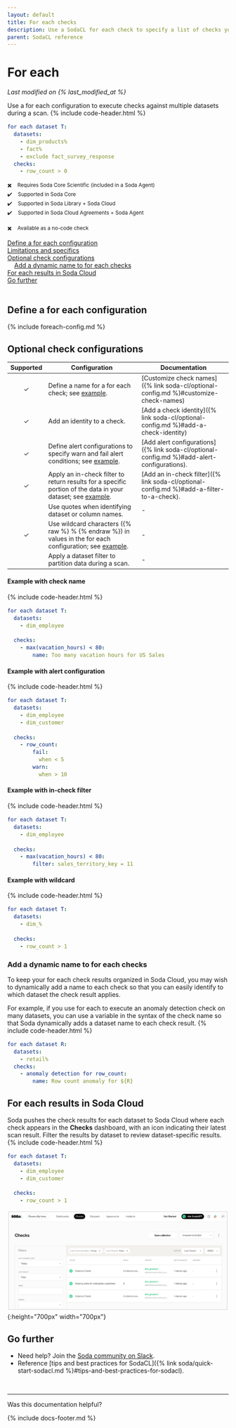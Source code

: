 ```yaml
---
layout: default
title: For each checks
description: Use a SodaCL for each check to specify a list of checks you wish to execute on a multiple datasets. 
parent: SodaCL reference
---
```


# For each 
*Last modified on {% last_modified_at %}*

Use a for each configuration to execute checks against multiple datasets during a scan.
{% include code-header.html %}
```yaml
for each dataset T:
  datasets:
    - dim_products%
    - fact%
    - exclude fact_survey_response
  checks:
    - row_count > 0
```
<small>✖️ &nbsp;&nbsp; Requires Soda Core Scientific (included in a Soda Agent)</small><br />
<small>✔️ &nbsp;&nbsp; Supported in Soda Core</small><br />
<small>✔️ &nbsp;&nbsp; Supported in Soda Library + Soda Cloud</small><br />
<small>✔️ &nbsp;&nbsp; Supported in Soda Cloud Agreements + Soda Agent</small><br />

<small>✖️ &nbsp;&nbsp; Available as a no-code check</small>
<br />

[Define a for each configuration](#define-a-for-each-configuration)<br />
[Limitations and specifics](#limitations-and-specifics)<br />
[Optional check configurations](#optional-check-configurations) <br />
&nbsp;&nbsp;&nbsp;&nbsp;[Add a dynamic name to for each checks](#add-a-dynamic-name-to-for-each-checks)<br />
[For each results in Soda Cloud](#for-each-results-in-soda-cloud)<br />
[Go further](#go-further)<br />
<br />


## Define a for each configuration

{% include foreach-config.md %}

## Optional check configurations

| Supported | Configuration | Documentation |
| :-: | ------------|---------------|
| ✓ | Define a name for a for each check; see [example](#example-with-check-name). | [Customize check names]({% link soda-cl/optional-config.md %}#customize-check-names)|
| ✓ | Add an identity to a check. | [Add a check identity]({% link soda-cl/optional-config.md %}#add-a-check-identity) |
| ✓ | Define alert configurations to specify warn and fail alert conditions; see [example](#example-with-alert-configuration).| [Add alert configurations]({% link soda-cl/optional-config.md %}#add-alert-configurations). |
| ✓ | Apply an in-check filter to return results for a specific portion of the data in your dataset; see [example](#example-with-in-check-filter).| [Add an in-check filter]({% link soda-cl/optional-config.md %}#add-a-filter-to-a-check). |
|   | Use quotes when identifying dataset or column names. | - |
| ✓ | Use wildcard characters ({% raw %} % {% endraw %}) in values in the for each configuration; see [example](#example-with-wildcard). | - |
|   | Apply a dataset filter to partition data during a scan. | - |


#### Example with check name
{% include code-header.html %}
```yaml
for each dataset T:
  datasets:
    - dim_employee

  checks:
    - max(vacation_hours) < 80:
        name: Too many vacation hours for US Sales
```

#### Example with alert configuration
{% include code-header.html %}
```yaml
for each dataset T:
  datasets:
    - dim_employee
    - dim_customer

  checks:
    - row_count:
        fail:
          when < 5
        warn:
          when > 10
```

#### Example with in-check filter
{% include code-header.html %}
```yaml
for each dataset T:
  datasets:
    - dim_employee

  checks:
    - max(vacation_hours) < 80:
        filter: sales_territory_key = 11
```

#### Example with wildcard
{% include code-header.html %}
```yaml
for each dataset T:
  datasets:
    - dim_%

  checks:
    - row_count > 1
```

### Add a dynamic name to for each checks

To keep your for each check results organized in Soda Cloud, you may wish to dynamically add a name to each check so that you can easily identify to which dataset the check result applies. 

For example, if you use for each to execute an anomaly detection check on many datasets, you can use a variable in the syntax of the check name so that Soda dynamically adds a dataset name to each check result.
{% include code-header.html %}
```yaml
for each dataset R:
  datasets:
    - retail%
  checks:
    - anomaly detection for row_count:
        name: Row count anomaly for ${R}
```

## For each results in Soda Cloud

Soda pushes the check results for each dataset to Soda Cloud where each check appears in the **Checks** dashboard, with an icon indicating their latest scan result. Filter the results by dataset to review dataset-specific results.
{% include code-header.html %}
```yaml
for each dataset T:
  datasets:
    - dim_employee
    - dim_customer

  checks:
    - row_count > 1
```

![foreach-cloud](/assets/images/foreach-cloud.png){:height="700px" width="700px"} 

## Go further

* Need help? Join the <a href="https://community.soda.io/slack" target="_blank"> Soda community on Slack</a>.
* Reference [tips and best practices for SodaCL]({% link soda/quick-start-sodacl.md %}#tips-and-best-practices-for-sodacl).
<br />

---

Was this documentation helpful?

<!-- LikeBtn.com BEGIN -->
<span class="likebtn-wrapper" data-theme="tick" data-i18n_like="Yes" data-ef_voting="grow" data-show_dislike_label="true" data-counter_zero_show="true" data-i18n_dislike="No"></span>
<script>(function(d,e,s){if(d.getElementById("likebtn_wjs"))return;a=d.createElement(e);m=d.getElementsByTagName(e)[0];a.async=1;a.id="likebtn_wjs";a.src=s;m.parentNode.insertBefore(a, m)})(document,"script","//w.likebtn.com/js/w/widget.js");</script>
<!-- LikeBtn.com END -->

{% include docs-footer.md %}
